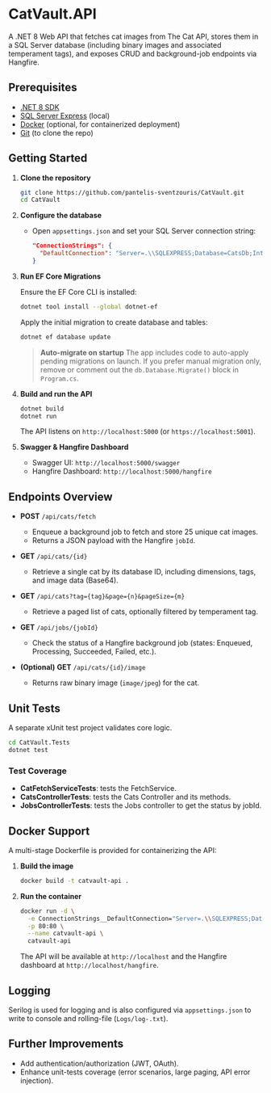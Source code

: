 # CatVault.API

A .NET 8 Web API that fetches cat images from The Cat API, stores them in a SQL Server database (including binary images and associated temperament tags), and exposes CRUD and background-job endpoints via Hangfire.

## Prerequisites

* [.NET 8 SDK](https://dotnet.microsoft.com/download)
* [SQL Server Express](https://www.microsoft.com/en-us/sql-server) (local)
* [Docker](https://www.docker.com/) (optional, for containerized deployment)
* [Git](https://github.com/pantelis-sventzouris/CatVault.git) (to clone the repo)

## Getting Started

1. **Clone the repository**

   ```bash
   git clone https://github.com/pantelis-sventzouris/CatVault.git
   cd CatVault
   ```

2. **Configure the database**

   * Open `appsettings.json` and set your SQL Server connection string:

     ```json
     "ConnectionStrings": {
       "DefaultConnection": "Server=.\\SQLEXPRESS;Database=CatsDb;Integrated Security=true;Encrypt=true;TrustServerCertificate=true;"
     }
     ```

3. **Run EF Core Migrations**

   Ensure the EF Core CLI is installed:

   ```bash
   dotnet tool install --global dotnet-ef
   ```

   Apply the initial migration to create database and tables:

   ```bash
   dotnet ef database update
   ```

   > **Auto-migrate on startup** The app includes code to auto-apply pending migrations on launch. If you prefer manual migration only, remove or comment out the `db.Database.Migrate()` block in `Program.cs`.

4. **Build and run the API**

   ```bash
   dotnet build
   dotnet run
   ```

   The API listens on `http://localhost:5000` (or `https://localhost:5001`).

5. **Swagger & Hangfire Dashboard**

   * Swagger UI: `http://localhost:5000/swagger`
   * Hangfire Dashboard: `http://localhost:5000/hangfire`

## Endpoints Overview

* **POST** `/api/cats/fetch`

  * Enqueue a background job to fetch and store 25 unique cat images.
  * Returns a JSON payload with the Hangfire `jobId`.

* **GET** `/api/cats/{id}`

  * Retrieve a single cat by its database ID, including dimensions, tags, and image data (Base64).

* **GET** `/api/cats?tag={tag}&page={n}&pageSize={m}`

  * Retrieve a paged list of cats, optionally filtered by temperament tag.

* **GET** `/api/jobs/{jobId}`

  * Check the status of a Hangfire background job (states: Enqueued, Processing, Succeeded, Failed, etc.).

* **(Optional)** **GET** `/api/cats/{id}/image`

  * Returns raw binary image (`image/jpeg`) for the cat.

## Unit Tests

A separate xUnit test project validates core logic.

```bash
cd CatVault.Tests
dotnet test
```

### Test Coverage

* **CatFetchServiceTests**: tests the FetchService.
* **CatsControllerTests**: tests the Cats Controller and its methods.
* **JobsControllerTests**: tests the Jobs controller to get the status by jobId.

## Docker Support

A multi-stage Dockerfile is provided for containerizing the API:

1. **Build the image**

   ```bash
   docker build -t catvault-api .
   ```

2. **Run the container**

   ```bash
   docker run -d \
     -e ConnectionStrings__DefaultConnection="Server=.\\SQLEXPRESS;Database=CatsDb;Integrated Security=true;Encrypt=true;TrustServerCertificate=true;" \
     -p 80:80 \
     --name catvault-api \
     catvault-api
   ```

   The API will be available at `http://localhost` and the Hangfire dashboard at `http://localhost/hangfire`.

## Logging

Serilog is used for logging and is also configured via `appsettings.json` to write to console and rolling-file (`Logs/log-.txt`).

## Further Improvements
* Add authentication/authorization (JWT, OAuth).
* Enhance unit-tests coverage (error scenarios, large paging, API error injection).


